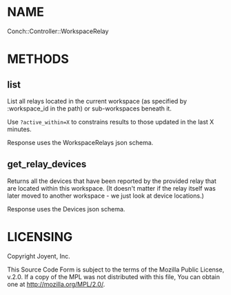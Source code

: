 # NAME

Conch::Controller::WorkspaceRelay

# METHODS

## list

List all relays located in the current workspace (as specified by :workspace\_id in the path)
or sub-workspaces beneath it.

Use `?active_within=X` to constrains results to those updated in the last X minutes.

Response uses the WorkspaceRelays json schema.

## get\_relay\_devices

Returns all the devices that have been reported by the provided relay that are located within
this workspace. (It doesn't matter if the relay itself was later moved to another workspace - we
just look at device locations.)

Response uses the Devices json schema.

# LICENSING

Copyright Joyent, Inc.

This Source Code Form is subject to the terms of the Mozilla Public License,
v.2.0. If a copy of the MPL was not distributed with this file, You can obtain
one at http://mozilla.org/MPL/2.0/.
